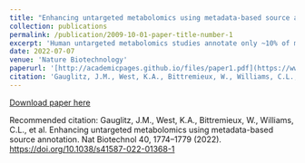 ```yaml
---
title: "Enhancing untargeted metabolomics using metadata-based source annotation"
collection: publications
permalink: /publication/2009-10-01-paper-title-number-1
excerpt: 'Human untargeted metabolomics studies annotate only ~10% of molecular features. We introduce reference-data-driven analysis to match metabolomics tandem mass spectrometry (MS/MS) data against metadata-annotated source data as a pseudo-MS/MS reference library. Applying this approach to food source data, we show that it increases MS/MS spectral usage 5.1-fold over conventional structural MS/MS library matches and allows empirical assessment of dietary patterns from untargeted data.'
date: 2022-07-07
venue: 'Nature Biotechnology'
paperurl: '[http://academicpages.github.io/files/paper1.pdf](https://www.nature.com/articles/s41587-022-01368-1.pdf)'
citation: 'Gauglitz, J.M., West, K.A., Bittremieux, W., Williams, C.L., et al. Enhancing untargeted metabolomics using metadata-based source annotation. Nat Biotechnol 40, 1774–1779 (2022)'
---
```



[Download paper here](http://academicpages.github.io/files/paper1.pdf)

Recommended citation: Gauglitz, J.M., West, K.A., Bittremieux, W., Williams, C.L., et al. Enhancing untargeted metabolomics using metadata-based source annotation. Nat Biotechnol 40, 1774–1779 (2022). https://doi.org/10.1038/s41587-022-01368-1
